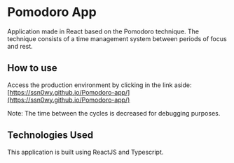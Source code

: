 # Pomodoro App

Application made in React based on the Pomodoro technique. The technique consists of a time management system between periods of focus and rest.

## How to use

Access the production environment by clicking in the link aside: [https://ssn0wy.github.io/Pomodoro-app/](https://ssn0wy.github.io/Pomodoro-app/)

Note: The time between the cycles is decreased for debugging purposes.

## Technologies Used

This application is built using ReactJS and Typescript.
